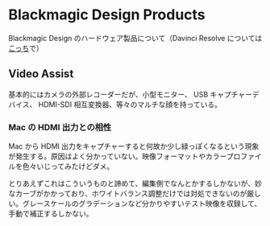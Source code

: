 # Blackmagic Design Products

Blackmagic Design のハードウェア製品について（Davinci Resolve については[こっち](Pages/DaVinciResolve.md)で）

## Video Assist

基本的にはカメラの外部レコーダーだが、小型モニター、 USB キャプチャーデバイス、 HDMI-SDI 相互変換器、等々のマルチな顔を持っている。

### Mac の HDMI 出力との相性

Mac から HDMI 出力をキャプチャーすると何故か少し緑っぽくなるという現象が発生する。原因はよく分かっていない。映像フォーマットやカラープロファイルを色々いじってみたけどダメ。

とりあえずこれはこういうものと諦めて、編集側でなんとかするしかないが、妙なカーブがかかっており、ホワイトバランス調整だけでは対処できないのが厳しい。グレースケールのグラデーションなど分かりやすいテスト映像を収録して、手動で補正するしかない。
